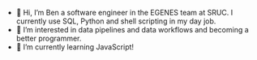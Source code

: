 - 👋 Hi, I’m Ben a software engineer in the EGENES team at SRUC. I currently use SQL, Python and shell scripting in my day job.
- 👀 I’m interested in data pipelines and data workflows and becoming a better programmer.
- 🌱 I’m currently learning JavaScript!

<!---
bsamarji/bsamarji is a ✨ special ✨ repository because its `README.md` (this file) appears on your GitHub profile.
You can click the Preview link to take a look at your changes.
--->
